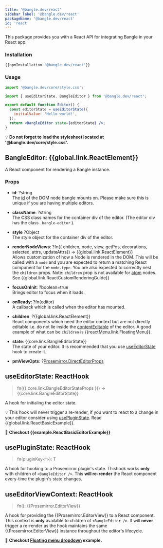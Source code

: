 ```yaml
---
title: '@bangle.dev/react'
sidebar_label: '@bangle.dev/react'
packageName: '@bangle.dev/react'
id: 'react'
---
```


This package provides you with a React API for integrating Bangle in your React app.

### Installation

```sh
{{npmInstallation "@bangle.dev/react"}}
```

### Usage

```jsx
import '@bangle.dev/core/style.css';

import { useEditorState, BangleEditor } from '@bangle.dev/react';

export default function Editor() {
  const editorState = useEditorState({
    initialValue: 'Hello world!',
  });
  return <BangleEditor state={editorState} />;
}
```

:bulb: **Do not forget to load the stylesheet located at '@bangle.dev/core/style.css'.**

## BangleEditor: {{global.link.ReactElement}}

A React component for rendering a Bangle instance.

### Props

- **id**: ?string\
  The [id](https://developer.mozilla.org/en-US/docs/Web/HTML/Global_attributes/id) of the DOM node bangle mounts on. Please make sure this is unique if you are having multiple editors.

- **className**: ?string\
  The CSS class names for the container div of the editor. (The editor div has the class `.bangle-editor` ).

- **style** ?Object\
  The style object for the container div of the editor.

- **renderNodeViews**: ?fn({ children, node, view, getPos, decorations, selected, attrs, updateAttrs}) -> {{global.link.ReactElement}} \
  Allows customization of how a Node is rendered in the DOM. This will be called with a `node` and you are expected to return a matching React component for the `node.type`. You are also expected to correctly nest the `children` props. Note: `children` prop is not available for [atom](https://prosemirror.net/docs/ref/#model.NodeSpec.atom) nodes. See {{global.link.ReactCustomRenderingGuide}}

- **focusOnInit**: ?boolean=true \
  Brings editor to focus when it loads.

- **onReady**: ?fn(editor) \
  A callback which is called when the editor has mounted.

- **children**: ?{{global.link.ReactElement}} \
  React components which need the editor context but are not directly editable i.e. do not lie inside the [contentEditable](https://developer.mozilla.org/en-US/docs/Web/Guide/HTML/Editable_content) of the editor. A good example of what can be `children` is {{reactMenu.link.FloatingMenu}}.

- **state**: {{core.link.BangleEditorState}} \
  The state of your editor. It is recommended that you use [useEditorState](#useeditorstate-reacthook) hook to create it.

- **pmViewOpts**: ?[Prosemirror.DirectEditorProps](https://prosemirror.net/docs/ref/#view.DirectEditorProps)

## useEditorState: ReactHook

> fn({{ core.link.BangleEditorStateProps }}) -> {{core.link.BangleEditorState}}

A hook for initialing the editor state.

:bulb: This hook will never trigger a re-render, if you want to react to a change in your editor consider using [usePluginState](#usepluginstate-reacthook). Read {{global.link.ReactBasicExample}}.

:book: **Checkout {{example.ReactBasicEditorExample}}**

## usePluginState: ReactHook

> fn(pluginKey`<T>`): T

A hook for hooking to a Prosemirror plugin's state. Thishook works **only** with children of `<BangleEditor />`. This **will re-render** the React component every-time the plugin's state changes.

## useEditorViewContext: ReactHook

> fn(): {{Prosemirror.EditorView}}

A hook for providing the {{Prosemirror.EditorView}} to a React component. This context is **only** available to children of `<BangleEditor />`. It will **never** trigger a re-render as the hook maintains the same {{Prosemirror.EditorView}} instance throughout the editor's lifecycle.

:book: **Checkout [Floating menu dropdown](/docs/examples/react-floating-menu#menu-dropdown) example.**
